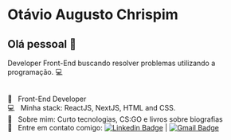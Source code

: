 # Otávio Augusto Chrispim

## Olá pessoal 👋
Developer Front-End buscando resolver problemas utilizando a programação. :computer:

 <br/> :blue_heart: &nbsp; Front-End Developer
 <br/> :computer: &nbsp; Minha stack: ReactJS, NextJS, HTML and CSS.
 <br/> 💬  &nbsp; Sobre mim: Curto tecnologias, CS:GO e livros sobre biografias
 <br/> :email: &nbsp; Entre em contato comigo: [![Linkedin Badge](https://img.shields.io/badge/-OtavioAugusto-blue?style=flat-square&logo=Linkedin&logoColor=white&link=https://www.linkedin.com/in/otávio-augusto-chrispim-9b00b88b/)](https://www.linkedin.com/in/otávio-augusto-chrispim-9b00b88b/) 
| 
[![Gmail Badge](https://img.shields.io/badge/-otavio.paiva93@yahoo.com.br-c14438?style=flat-square&logo=Gmail&logoColor=white&link=mailto:otavio.paiva93@yahoo.com.br)](mailto:otavio.paiva93@yahoo.com.br)
